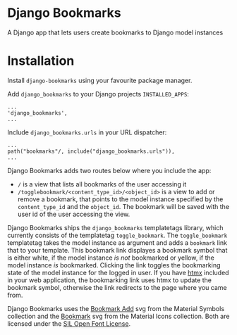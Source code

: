 # Django Bookmarks

A Django app that lets users create bookmarks to Django model instances

# Installation

Install `django-bookmarks` using your favourite package manager.

Add `django_bookmarks` to your Django projects `INSTALLED_APPS`:
```
...
'django_bookmarks',
...
```

Include `django_bookmarks.urls` in your URL dispatcher:
```
...
path("bookmarks"/, include("django_bookmarks.urls")),
...
```

Django Bookmarks adds two routes below where you include the app:
* `/` is a view that lists all bookmarks of the user accessing it
* `/togglebookmark/<content_type_id>/<object_id>` is a view to add or remove a bookmark, that points to the model instance specified by the `content_type_id` and the `object_id`. The bookmark will be saved with the user id of the user accessing the view.

Django Bookmarks ships the `django_bookmarks` templatetags library, which currently consists of the templatetag `toggle_bookmark`.
The `toggle_bookmark` templatetag takes the model instance as argument and adds a `bookmark` link that to your template. This bookmark link displayes
a bookmark symbol that is either white, if the model instance *is not* bookmarked or yellow, if the model instance *is* bookmarked. Clicking the link
toggles the bookmarking state of the model instance for the logged in user.
If you have [htmx](htmx.org/) included in your web application, the bookmarking link uses htmx to update the bookmark symbol, otherwise the link
redirects to the page where you came from.

Django Bookmarks uses the [Bookmark Add](https://fonts.google.com/icons?selected=Material%20Symbols%20Outlined%3Abookmark_add%3AFILL%400%3Bwght%40400%3BGRAD%400%3Bopsz%4024) svg from the Material Symbols collection and the [Bookmark](https://fonts.google.com/icons?selected=Material%20Icons%20Outlined%3Abookmark%3A) svg from the Material Icons collection. Both are licensed under the [SIL Open Font License](https://openfontlicense.org/).
